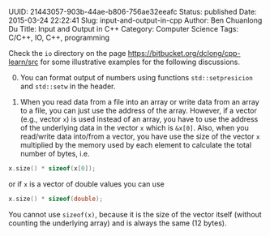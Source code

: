 UUID: 21443057-903b-44ae-b806-756ae32eeafc
Status: published
Date: 2015-03-24 22:22:41
Slug: input-and-output-in-cpp
Author: Ben Chuanlong Du
Title: Input and Output in C++
Category: Computer Science
Tags: C/C++, IO, C++, programming


Check the `io` directory on the page <https://bitbucket.org/dclong/cpp-learn/src>
for some illustrative examples for the following discussions. 

0. You can format output of numbers using functions 
`std::setpresicion` and `std::setw` in the <imanip> header.

1. When you read data from a file into an array or write data from an array to a file,
you can just use the address of the array.
However, 
if a vector (e.g., vector `x`) is used instead of an array,
you have to use the address of the underlying data in the vector `x` which is `&x[0]`. 
Also, 
when you read/write data into/from a vector, 
you have use the size of the vector `x` multiplied by the memory used by each element 
to calculate the total number of bytes, 
i.e. 

```C++
x.size() * sizeof(x[0]);
```

or if `x` is a vector of double values you can use 

```C++
x.size() * sizeof(double);
```

You cannot use `sizeof(x)`, 
because it is the size of the vector itself 
(without counting the underlying array) and is always the same (12 bytes). 



